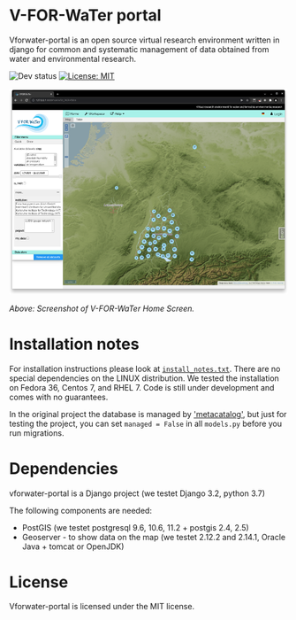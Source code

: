 # V-FOR-WaTer portal

Vforwater-portal is an open source virtual research environment written in django for common and systematic management of data obtained from water and environmental research.

![Dev status](https://img.shields.io/badge/development%20status-2%20--%20Pre--alpha-orange)
 [![License: MIT](https://img.shields.io/badge/License-MIT-green.svg)](https://opensource.org/licenses/MIT)

![Screenshot](screenshot.png)

*Above: Screenshot of V-FOR-WaTer Home Screen.*

# Installation notes

For installation instructions please look at [`install_notes.txt`](install_notes.txt).
There are no special dependencies on the LINUX distribution. We tested the installation on Fedora 36, Centos 7, and RHEL 7.
Code is still under development and comes with no guarantees.

In the original project the database is managed by ['metacatalog'](https://github.com/VForWaTer/metacatalog), but just for
testing the project, you can set `managed = False` in all `models.py` before you run migrations.

# Dependencies

vforwater-portal is a Django project (we testet Django 3.2, python 3.7)

The following components are needed:
* PostGIS (we testet postgresql 9.6, 10.6, 11.2 + postgis 2.4, 2.5)
* Geoserver - to show data on the map (we testet 2.12.2 and 2.14.1, Oracle Java + tomcat or OpenJDK)

# License

Vforwater-portal is licensed under the MIT license.
